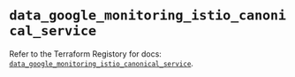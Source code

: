 # `data_google_monitoring_istio_canonical_service`

Refer to the Terraform Registory for docs: [`data_google_monitoring_istio_canonical_service`](https://registry.terraform.io/providers/hashicorp/google-beta/5.2.0/docs/data-sources/google_monitoring_istio_canonical_service).
